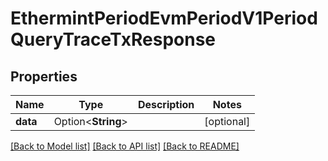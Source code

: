 # EthermintPeriodEvmPeriodV1PeriodQueryTraceTxResponse

## Properties

Name | Type | Description | Notes
------------ | ------------- | ------------- | -------------
**data** | Option<**String**> |  | [optional]

[[Back to Model list]](../README.md#documentation-for-models) [[Back to API list]](../README.md#documentation-for-api-endpoints) [[Back to README]](../README.md)


